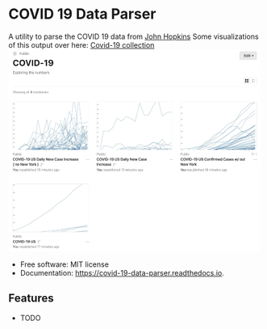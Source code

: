 # COVID 19 Data Parser


A utility to parse the COVID 19 data from [John Hopkins](https://github.com/CSSEGISandData/COVID-19)
Some visualizations of this output over here:
<a href="https://observablehq.com/collection/@jsheffie/covid-19">Covid-19 collection</a>
<a href="https://observablehq.com/collection/@jsheffie/covid-19"><img src="images/Screen_Sheet_d3_charts.png" height=400></a>

* Free software: MIT license
* Documentation: https://covid-19-data-parser.readthedocs.io.


Features
--------

* TODO
